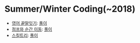 Summer/Winter Coding(~2018)
===

- [영어 끝말잇기](https://school.programmers.co.kr/learn/courses/30/lessons/12981): [풀이](./12981.java)
- [점프와 순간 이동](https://school.programmers.co.kr/learn/courses/30/lessons/12980): [풀이](./12980.java)
- [스킬트리](https://school.programmers.co.kr/learn/courses/30/lessons/49993): [풀이](./49993.java)
